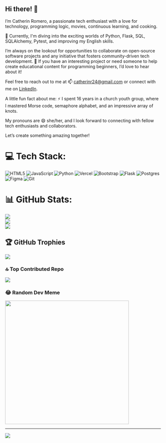 ## Hi there! 👋

I’m Catherin Romero, a passionate tech enthusiast with a love for technology, programming logic, movies, continuous learning, and cooking.    

🌱 Currently, I'm diving into the exciting worlds of Python, Flask, SQL, SQLAlchemy, Pytest, and improving my English skills.

I’m always on the lookout for opportunities to collaborate on open-source software projects and any initiative that fosters community-driven tech development. 💞️ If you have an interesting project or need someone to help create educational content for programming beginners, I’d love to hear about it!

Feel free to reach out to me at 📫 [catherinr24@gmail.com](mailto:catherinr24@gmail.com) or connect with me on [LinkedIn](https://www.linkedin.com/in/catherin-romero-web-developer).

A little fun fact about me: ⚡ I spent 16 years in a church youth group, where I mastered Morse code, semaphore alphabet, and an impressive array of knots.   

My pronouns are 😄 she/her, and I look forward to connecting with fellow tech enthusiasts and collaborators.

Let’s create something amazing together!

# 💻 Tech Stack:
![HTML5](https://img.shields.io/badge/html5-%23E34F26.svg?style=for-the-badge&logo=html5&logoColor=white) ![JavaScript](https://img.shields.io/badge/javascript-%23323330.svg?style=for-the-badge&logo=javascript&logoColor=%23F7DF1E) ![Python](https://img.shields.io/badge/python-3670A0?style=for-the-badge&logo=python&logoColor=ffdd54) ![Vercel](https://img.shields.io/badge/vercel-%23000000.svg?style=for-the-badge&logo=vercel&logoColor=white) ![Bootstrap](https://img.shields.io/badge/bootstrap-%238511FA.svg?style=for-the-badge&logo=bootstrap&logoColor=white) ![Flask](https://img.shields.io/badge/flask-%23000.svg?style=for-the-badge&logo=flask&logoColor=white) ![Postgres](https://img.shields.io/badge/postgres-%23316192.svg?style=for-the-badge&logo=postgresql&logoColor=white) ![Figma](https://img.shields.io/badge/figma-%23F24E1E.svg?style=for-the-badge&logo=figma&logoColor=white) ![Git](https://img.shields.io/badge/git-%23F05033.svg?style=for-the-badge&logo=git&logoColor=white)
# 📊 GitHub Stats:
![](https://github-readme-stats.vercel.app/api?username=cathe1905&theme=dark&hide_border=false&include_all_commits=false&count_private=false)<br/>
![](https://github-readme-streak-stats.herokuapp.com/?user=cathe1905&theme=dark&hide_border=false)<br/>
![](https://github-readme-stats.vercel.app/api/top-langs/?username=cathe1905&theme=dark&hide_border=false&include_all_commits=false&count_private=false&layout=compact)

## 🏆 GitHub Trophies
![](https://github-profile-trophy.vercel.app/?username=cathe1905&theme=radical&no-frame=false&no-bg=true&margin-w=4)

### 🔝 Top Contributed Repo
![](https://github-contributor-stats.vercel.app/api?username=cathe1905&limit=5&theme=dark&combine_all_yearly_contributions=true)

### 😂 Random Dev Meme
<img src='https://memer-new.vercel.app/' style="height: 400px;"/>

---
[![](https://visitcount.itsvg.in/api?id=cathe1905&icon=0&color=0)](https://visitcount.itsvg.in)

<!-- Proudly created with GPRM ( https://gprm.itsvg.in ) -->

